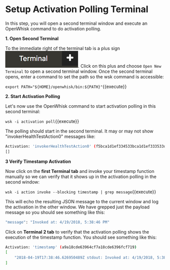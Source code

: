 # Setup Activation Polling Terminal

In this step, you will open a second terminal window and execute an OpenWhisk command to do activation polling.

**1. Open Second Terminal**

To the immediate right of the terminal tab is a plus sign ![](./assets/open-2nd-term.png).  Click on this plus and choose 
``Open New Terminal`` to open a second terminal window.  Once the second terminal opens, enter a command to set the path so
the wsk command is accessible:

``export PATH="${HOME}/openwhisk/bin:${PATH}"``{{execute}}

**2. Start Activation Polling**

Let's now use the OpenWhisk command to start activation polling in this second terminal:

``wsk -i activation poll``{{execute}}

The polling should start in the second terminal.  It may or may not show "invokerHealthTestAction0" messages like:

```sh
Activation: 'invokerHealthTestAction0' (f5bca1d1ef334533bca1d1ef333533de)
[]
```

**3 Verify Timestamp Activation**

Now click on the **first Terminal tab** and invoke your timestamp function manually so we can verify that it shows up in the 
activation polling in the second window:

``wsk -i action invoke --blocking timestamp | grep message``{{execute}}

This will echo the resulting JSON message to the current window and log the activation in the other window.  We have
grepped just the payload message so you should see something like this:

```sh
"message": "Invoked at: 4/19/2018, 5:38:46 PM"
```

Click on **Terminal 2 tab** to verify that the activation polling shows the execution of the timestamp function.
You should see something like this:

```sh
Activation: 'timestamp' (a9a18cde63964cf7a18cde6396fcf719)
[
    "2018-04-19T17:38:46.626950489Z stdout: Invoked at: 4/19/2018, 5:38:46 PM"
]
```
